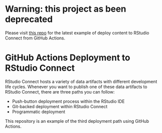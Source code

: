 # Warning: this project as been deprecated
Please visit [this repo](https://github.com/sol-eng/shiny-app-demo-cicd-github-actions) for the latest example of deploy content to RStudio Connect from GitHub Actions.

# GitHub Actions Deployment to RStudio Connect

RStudio Connect hosts a variety of data artifacts with different development
 life cycles. Whenever you want to publish one of these data artifacts to RStudio
 Connect, there are three paths you can follow:

 - Push-button deployment process within the RStudio IDE
 - Git-backed deployment within RStudio Connect
 - Programmatic deployment

This repository is an example of the third deployment path using GitHub Actions. 

